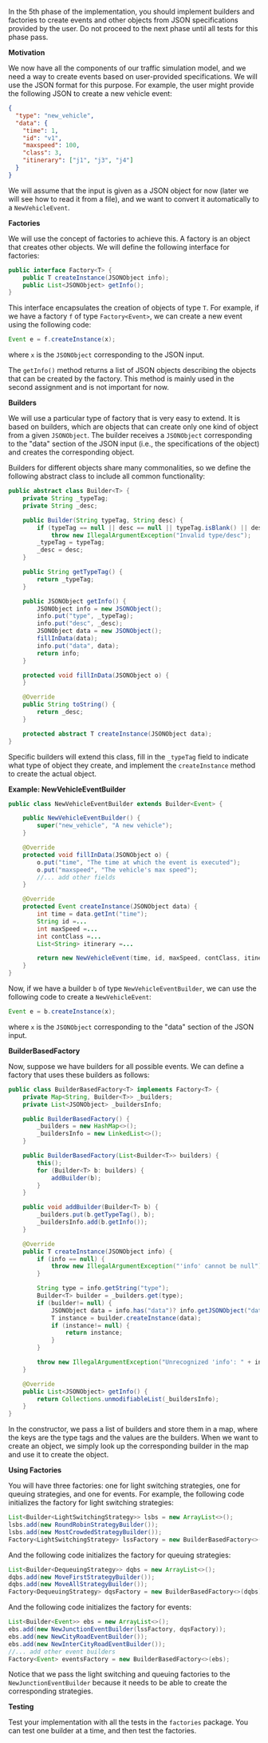 In the 5th phase of the implementation, you should implement builders and factories to create events and other objects from JSON specifications provided by the user. Do not proceed to the next phase until all tests for this phase pass.

**Motivation**

We now have all the components of our traffic simulation model, and we need a way to create events based on user-provided specifications. We will use the JSON format for this purpose. For example, the user might provide the following JSON to create a new vehicle event:

```json
{
  "type": "new_vehicle",
  "data": {
    "time": 1,
    "id": "v1",
    "maxspeed": 100,
    "class": 3,
    "itinerary": ["j1", "j3", "j4"]
  }
}
```

We will assume that the input is given as a JSON object for now (later we will see how to read it from a file), and we want to convert it automatically to a `NewVehicleEvent`.

**Factories**

We will use the concept of factories to achieve this. A factory is an object that creates other objects. We will define the following interface for factories:

```java
public interface Factory<T> {
    public T createInstance(JSONObject info);
    public List<JSONObject> getInfo();
}
```

This interface encapsulates the creation of objects of type `T`. For example, if we have a factory `f` of type `Factory<Event>`, we can create a new event using the following code:

```java
Event e = f.createInstance(x);
```

where `x` is the `JSONObject` corresponding to the JSON input.

The `getInfo()` method returns a list of JSON objects describing the objects that can be created by the factory. This method is mainly used in the second assignment and is not important for now.

**Builders**

We will use a particular type of factory that is very easy to extend. It is based on builders, which are objects that can create only one kind of object from a given `JSONObject`. The builder receives a `JSONObject` corresponding to the "data" section of the JSON input (i.e., the specifications of the object) and creates the corresponding object.

Builders for different objects share many commonalities, so we define the following abstract class to include all common functionality:

```java
public abstract class Builder<T> {
    private String _typeTag;
    private String _desc;

    public Builder(String typeTag, String desc) {
        if (typeTag == null || desc == null || typeTag.isBlank() || desc.isBlank())
            throw new IllegalArgumentException("Invalid type/desc");
        _typeTag = typeTag;
        _desc = desc;
    }

    public String getTypeTag() {
        return _typeTag;
    }

    public JSONObject getInfo() {
        JSONObject info = new JSONObject();
        info.put("type", _typeTag);
        info.put("desc", _desc);
        JSONObject data = new JSONObject();
        fillInData(data);
        info.put("data", data);
        return info;
    }

    protected void fillInData(JSONObject o) {
    }

    @Override
    public String toString() {
        return _desc;
    }

    protected abstract T createInstance(JSONObject data);
}
```

Specific builders will extend this class, fill in the `_typeTag` field to indicate what type of object they create, and implement the `createInstance` method to create the actual object.

**Example: NewVehicleEventBuilder**

```java
public class NewVehicleEventBuilder extends Builder<Event> {

    public NewVehicleEventBuilder() {
        super("new_vehicle", "A new vehicle");
    }

    @Override
    protected void fillInData(JSONObject o) {
        o.put("time", "The time at which the event is executed");
        o.put("maxspeed", "The vehicle's max speed");
        //... add other fields
    }

    @Override
    protected Event createInstance(JSONObject data) {
        int time = data.getInt("time");
        String id =...
        int maxSpeed =...
        int contClass =...
        List<String> itinerary =...

        return new NewVehicleEvent(time, id, maxSpeed, contClass, itinerary);
    }
}
```

Now, if we have a builder `b` of type `NewVehicleEventBuilder`, we can use the following code to create a `NewVehicleEvent`:

```java
Event e = b.createInstance(x);
```

where `x` is the `JSONObject` corresponding to the "data" section of the JSON input.

**BuilderBasedFactory**

Now, suppose we have builders for all possible events. We can define a factory that uses these builders as follows:

```java
public class BuilderBasedFactory<T> implements Factory<T> {
    private Map<String, Builder<T>> _builders;
    private List<JSONObject> _buildersInfo;

    public BuilderBasedFactory() {
        _builders = new HashMap<>();
        _buildersInfo = new LinkedList<>();
    }

    public BuilderBasedFactory(List<Builder<T>> builders) {
        this();
        for (Builder<T> b: builders) {
            addBuilder(b);
        }
    }

    public void addBuilder(Builder<T> b) {
        _builders.put(b.getTypeTag(), b);
        _buildersInfo.add(b.getInfo());
    }

    @Override
    public T createInstance(JSONObject info) {
        if (info == null) {
            throw new IllegalArgumentException("'info' cannot be null");
        }

        String type = info.getString("type");
        Builder<T> builder = _builders.get(type);
        if (builder!= null) {
            JSONObject data = info.has("data")? info.getJSONObject("data"): new JSONObject();
            T instance = builder.createInstance(data);
            if (instance!= null) {
                return instance;
            }
        }

        throw new IllegalArgumentException("Unrecognized 'info': " + info.toString());
    }

    @Override
    public List<JSONObject> getInfo() {
        return Collections.unmodifiableList(_buildersInfo);
    }
}
```

In the constructor, we pass a list of builders and store them in a map, where the keys are the type tags and the values are the builders. When we want to create an object, we simply look up the corresponding builder in the map and use it to create the object.

**Using Factories**

You will have three factories: one for light switching strategies, one for queuing strategies, and one for events. For example, the following code initializes the factory for light switching strategies:

```java
List<Builder<LightSwitchingStrategy>> lsbs = new ArrayList<>();
lsbs.add(new RoundRobinStrategyBuilder());
lsbs.add(new MostCrowdedStrategyBuilder());
Factory<LightSwitchingStrategy> lssFactory = new BuilderBasedFactory<>(lsbs);
```

And the following code initializes the factory for queuing strategies:

```java
List<Builder<DequeuingStrategy>> dqbs = new ArrayList<>();
dqbs.add(new MoveFirstStrategyBuilder());
dqbs.add(new MoveAllStrategyBuilder());
Factory<DequeuingStrategy> dqsFactory = new BuilderBasedFactory<>(dqbs);
```

And the following code initializes the factory for events:

```java
List<Builder<Event>> ebs = new ArrayList<>();
ebs.add(new NewJunctionEventBuilder(lssFactory, dqsFactory));
ebs.add(new NewCityRoadEventBuilder());
ebs.add(new NewInterCityRoadEventBuilder());
//... add other event builders
Factory<Event> eventsFactory = new BuilderBasedFactory<>(ebs);
```

Notice that we pass the light switching and queuing factories to the `NewJunctionEventBuilder` because it needs to be able to create the corresponding strategies.

**Testing**

Test your implementation with all the tests in the `factories` package. You can test one builder at a time, and then test the factories.
